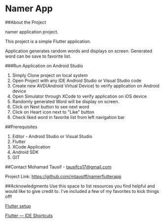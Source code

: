 # Namer App

##About the Project

namer application project.

This project is a simple Flutter application.

Application generates random words and displays on screen. Generated word can be save to favorite list.

###Run Application on Android Studio
1. Simply Clone project on local system
2. Open Project with any IDE Android Studio or Visual Studio code
3. Create new AVD(Android Virtual Device) to verify application on Android device
4. Open Simulator through XCode to verify application on iOS device
5. Randomly generated Word will be display on screen.
6. Click on Next button to see next word
7. Click on Heart icon next to "Like" button
8. Check liked word in favorite list from left navigation bar



##Prerequisites
1. Editor - Android Studio or Visual Studio
2. Flutter
3. XCode Application
4. Android SDK
5. GIT


##Contact
Mohamad Tausif - tausifcs17@gmail.com

Project Link: https://github.com/mtausiff/namerflutterapp


##Acknowledgments
Use this space to list resources you find helpful and would like to give credit to. I've included a few of my favorites to kick things off!


[Flutter setup](https://docs.flutter.dev/get-started/learn-more)

[Flutter — IDE Shortcuts](https://medium.com/flutter-community/flutter-ide-shortcuts-for-faster-development-2ef45c51085b)
